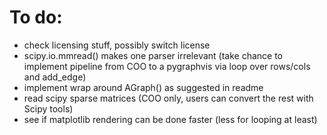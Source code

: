 
# To do:
- check licensing stuff, possibly switch license
- scipy.io.mmread() makes one parser irrelevant (take chance to implement pipeline
  from COO to a pygraphvis via loop over rows/cols and add_edge)
- implement wrap around AGraph(<file>) as suggested in readme
- read scipy sparse matrices (COO only, users can convert the rest with Scipy tools)
- see if matplotlib rendering can be done faster (less for looping at least)
